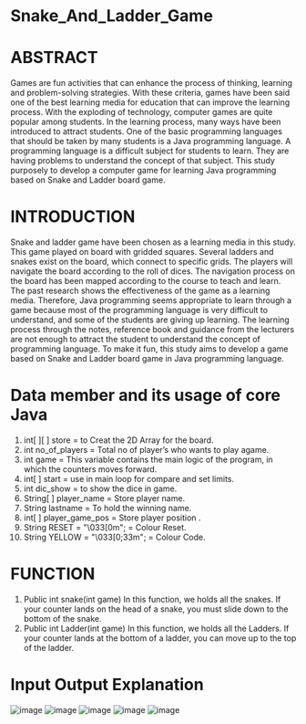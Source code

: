 # Snake_And_Ladder_Game

# ABSTRACT
Games are fun activities that can enhance the process of
thinking, learning and problem-solving strategies. With these
criteria, games have been said one of the best learning media
for education that can improve the learning process. With the
exploding of technology, computer games are quite popular
among students. In the learning process, many ways have been
introduced to attract students. One of the basic programming
languages that should be taken by many students is a Java
programming language. A programming language is a difficult
subject for students to learn. They are having problems to
understand the concept of that subject. This study purposely to
develop a computer game for learning Java programming based
on Snake and Ladder board game.

# INTRODUCTION
Snake and ladder game have been chosen as a learning media
in this study. This game played on board with gridded squares.
Several ladders and snakes exist on the board, which connect to
specific grids. The players will navigate the board according to
the roll of dices. The navigation process on the board has been
mapped according to the course to teach and learn. The past
research shows the effectiveness of the game as a learning
media. Therefore, Java programming seems appropriate to
learn through a game because most of the programming
language is very difficult to understand, and some of the
students are giving up learning. The learning process through
the notes, reference book and guidance from the lecturers are
not enough to attract the student to understand the concept of
programming language. To make it fun, this study aims to
develop a game based on Snake and Ladder board game in Java
programming language.

# Data member and its usage of core Java
1) int[ ][ ] store = to Creat the 2D Array for the board.
2) int no_of_players = Total no of player’s who wants to play agame.
3) int game = This variable contains the main logic of the
program, in which the counters moves forward.
4) int[ ] start = use in main loop for compare and set limits.
5) int dic_show = to show the dice in game.
6) String[ ] player_name = Store player name.
7) String lastname = To hold the winning name.
8) int[ ] player_game_pos = Store player position .
9) String RESET = "\033[0m"; = Colour Reset.
10) String YELLOW = "\033[0;33m"; = Colour Code.

# FUNCTION
1) Public int snake(int game)
In this function, we holds all the snakes. If your counter lands
on the head of a snake, you must slide down to the bottom of
the snake.
2) Public int Ladder(int game)
In this function, we holds all the Ladders. If your counter lands
at the bottom of a ladder, you can move up to the top of the
ladder.

# Input Output Explanation
![image](https://user-images.githubusercontent.com/52343042/174440907-b980adef-b1ec-48cc-9456-f2cea65479fe.png)
![image](https://user-images.githubusercontent.com/52343042/174441390-e7fa9547-9db2-4a33-88c1-e9f1aee7f9b7.png)
![image](https://user-images.githubusercontent.com/52343042/174441412-de036baf-a204-4b94-9b99-28945a231594.png)
![image](https://user-images.githubusercontent.com/52343042/174441464-1ce0e0fb-11f5-4746-911d-2cf96b189fb4.png)
![image](https://user-images.githubusercontent.com/52343042/174441720-b1d87816-0539-43ec-bc83-5ccc2cb1b46e.png)


